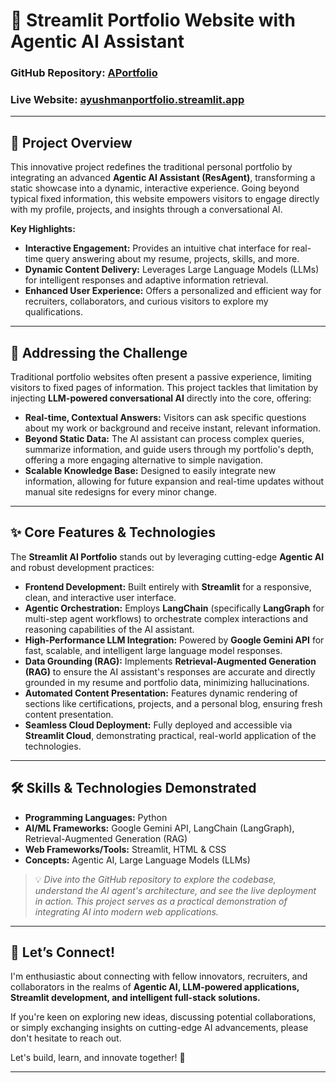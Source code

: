 # 🧠 **Streamlit Portfolio Website with Agentic AI Assistant**

### **GitHub Repository:** [APortfolio](https://github.com/AyushmanGHub/APortfolio)  
### **Live Website:** [ayushmanportfolio.streamlit.app](https://ayushmanportfolio.streamlit.app/)

---

## 🚀 **Project Overview**

This innovative project redefines the traditional personal portfolio by integrating an advanced **Agentic AI Assistant (ResAgent)**, transforming a static showcase into a dynamic, interactive experience. Going beyond typical fixed information, this website empowers visitors to engage directly with my profile, projects, and insights through a conversational AI.

**Key Highlights:**

* **Interactive Engagement:** Provides an intuitive chat interface for real-time query answering about my resume, projects, skills, and more.
* **Dynamic Content Delivery:** Leverages Large Language Models (LLMs) for intelligent responses and adaptive information retrieval.
* **Enhanced User Experience:** Offers a personalized and efficient way for recruiters, collaborators, and curious visitors to explore my qualifications.

---

## 🎯 **Addressing the Challenge**

Traditional portfolio websites often present a passive experience, limiting visitors to fixed pages of information. This project tackles that limitation by injecting **LLM-powered conversational AI** directly into the core, offering:

* **Real-time, Contextual Answers:** Visitors can ask specific questions about my work or background and receive instant, relevant information.
* **Beyond Static Data:** The AI assistant can process complex queries, summarize information, and guide users through my portfolio's depth, offering a more engaging alternative to simple navigation.
* **Scalable Knowledge Base:** Designed to easily integrate new information, allowing for future expansion and real-time updates without manual site redesigns for every minor change.

---

## ✨ **Core Features & Technologies**

The **Streamlit AI Portfolio** stands out by leveraging cutting-edge **Agentic AI** and robust development practices:

* **Frontend Development:** Built entirely with **Streamlit** for a responsive, clean, and interactive user interface.
* **Agentic Orchestration:** Employs **LangChain** (specifically **LangGraph** for multi-step agent workflows) to orchestrate complex interactions and reasoning capabilities of the AI assistant.
* **High-Performance LLM Integration:** Powered by **Google Gemini API** for fast, scalable, and intelligent large language model responses.
* **Data Grounding (RAG):** Implements **Retrieval-Augmented Generation (RAG)** to ensure the AI assistant's responses are accurate and directly grounded in my resume and portfolio data, minimizing hallucinations.
* **Automated Content Presentation:** Features dynamic rendering of sections like certifications, projects, and a personal blog, ensuring fresh content presentation.
* **Seamless Cloud Deployment:** Fully deployed and accessible via **Streamlit Cloud**, demonstrating practical, real-world application of the technologies.

---

## 🛠️ **Skills & Technologies Demonstrated**

* **Programming Languages:** Python
* **AI/ML Frameworks:** Google Gemini API, LangChain (LangGraph), Retrieval-Augmented Generation (RAG)
* **Web Frameworks/Tools:** Streamlit, HTML & CSS
* **Concepts:** Agentic AI, Large Language Models (LLMs)

> 💡 *Dive into the GitHub repository to explore the codebase, understand the AI agent's architecture, and see the live deployment in action. This project serves as a practical demonstration of integrating AI into modern web applications.*

---

## 🤝 **Let’s Connect!**

I'm enthusiastic about connecting with fellow innovators, recruiters, and collaborators in the realms of **Agentic AI, LLM-powered applications, Streamlit development, and intelligent full-stack solutions.**

If you're keen on exploring new ideas, discussing potential collaborations, or simply exchanging insights on cutting-edge AI advancements, please don't hesitate to reach out.

Let's build, learn, and innovate together! 🚀

---
